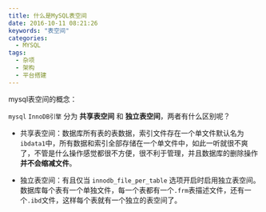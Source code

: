 ```yaml
---
title: 什么是MySQL表空间
date: 2016-10-11 08:21:26
keywords: "表空间"
categories:
  - MYSQL
tags:
  - 杂项
  - 架构
  - 平台搭建
---
```


mysql表空间的概念：



`mysql` `InnoDB引擎` 分为 **共享表空间** 和 **独立表空间**，两者有什么区别呢？



* 共享表空间：数据库所有表的表数据，索引文件存在一个单文件默认名为`ibdata1`中，所有数据和索引全部存储在一个单文件中，如此一听就很不爽了，不管是什么操作感觉都很不方便，很不利于管理，并且数据库的删除操作**并不会缩减文件**。



* 独立表空间：有且仅当 `innodb_file_per_table` 选项开启时启用独立表空间。数据库每个表有一个单独文件，每一个表都有一个`.frm`表描述文件，还有一个`.ibd`文件，这样每个表就有一个独立的表空间了。

